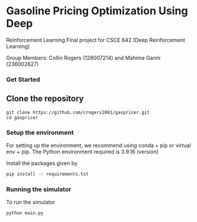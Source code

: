 # Gasoline Pricing Optimization Using Deep
Reinforcement Learning
Final project for CSCE 642 (Deep Reinforcement Learning)

Group Members: Collin Rogers (128007214) and Mahima Ganni (236002627)

### Get Started
## Clone the repository 
```
git clone https://github.com/crogers2001/gaspricer.git
cd gaspricer
```

### Setup the environment 
For setting up the environment, we recommend using conda + pip or virtual env + pip. The Python environment required is 3.9.16 (version)

Install the packages given by
```bash
pip install -r requirements.txt
```

### Running the simulator
To run the simulator

```bash
python main.py
```
